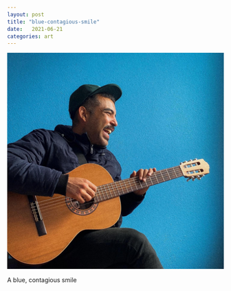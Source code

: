 ```yaml
---
layout: post
title: "blue-contagious-smile"
date:   2021-06-21
categories: art
---
```


![blue-contagious-smile](/img/arts/blue-contagious-smile.jpg)

<span class='image-details'>
A blue, contagious smile
</span>
